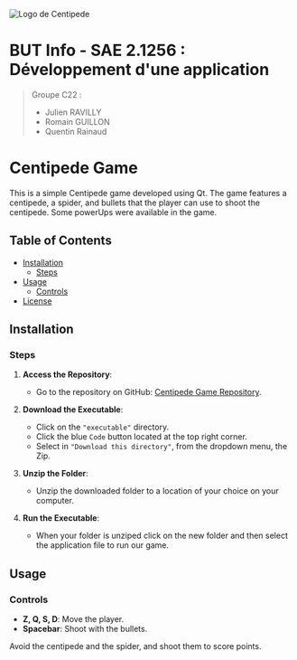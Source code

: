 ![Logo de Centipede](https://upload.wikimedia.org/wikipedia/commons/thumb/1/17/Centipede_Logo.svg/1024px-Centipede_Logo.svg.png)

# BUT Info - SAE 2.1256 : Développement d'une application

> Groupe C22 :
> - Julien RAVILLY
> - Romain GUILLON
> - Quentin Rainaud


# Centipede Game

This is a simple Centipede game developed using Qt. The game features a centipede, a spider, and bullets that the player can use to shoot the centipede. Some powerUps were available in the game.

## Table of Contents

- [Installation](#installation)
  - [Steps](#steps)
- [Usage](#usage)
  - [Controls](#controls)
- [License](#license)

## Installation

### Steps

1. **Access the Repository**:
   - Go to the repository on GitHub: [Centipede Game Repository](https://forge.iut-larochelle.fr/qrainaud/retrog24_c22_centipede).

2. **Download the Executable**:
   - Click on the `"executable"` directory.
   - Click the blue `Code` button located at the top right corner.
   - Select in `"Download this directory"`, from the dropdown menu, the Zip.

3. **Unzip the Folder**:
   - Unzip the downloaded folder to a location of your choice on your computer.

4. **Run the Executable**:
   - When your folder is unziped click on the new folder and then select the application file to run our game.

## Usage

### Controls

- **Z, Q, S, D**: Move the player.
- **Spacebar**: Shoot with the bullets.

Avoid the centipede and the spider, and shoot them to score points.

